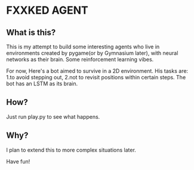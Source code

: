 # FXXKED AGENT

## What is this?

This is my attempt to build some interesting agents who live in environments created by pygame(or by Gymnasium later), 
with neural networks as their brain. Some reinforcement learning vibes.

For now, Here's a bot aimed to survive in a 2D environment. His tasks are: 1.to avoid stepping out, 
2.not to revisit positions within certain steps. The bot has an LSTM as its brain.

## How?

Just run play.py to see what happens.

## Why?

I plan to extend this to more complex situations later.


Have fun!